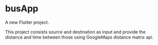 # busApp

A new Flutter project.



This project consists source and destination as input and provide the distance and time between those using GoogleMaps distance matrix api.

